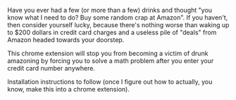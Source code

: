 Have you ever had a few (or more than a few) drinks and thought "you know what I need to do?  Buy some random crap at Amazon".  If you haven't, then consider yourself lucky, because there's nothing worse than waking up to $200 dollars in credit card charges and a useless pile of "deals" from Amazon headed towards your doorstep.  

This chrome extension will stop you from becoming a victim of drunk amazoning by forcing you to solve a math problem after you enter your credit card number anywhere.

Installation instructions to follow (once I figure out how to actually, you know, make this into a chrome extension).